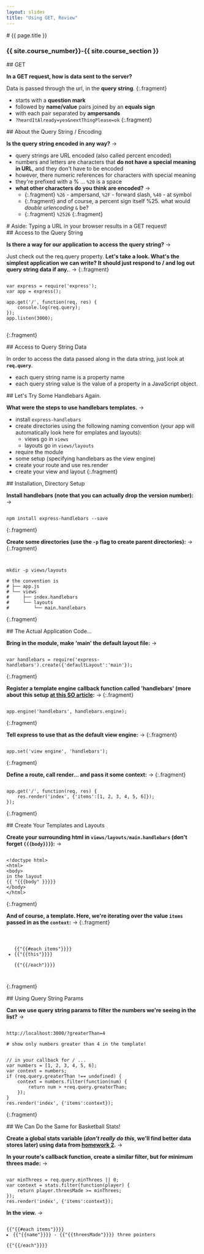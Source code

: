 ```yaml
---
layout: slides
title: "Using GET, Review"
---
```


<section markdown="block" class="intro-slide">
# {{ page.title }}

### {{ site.course_number}}-{{ site.course_section }}

<p><small></small></p>
</section>

<section markdown="block">
## GET

__In a GET request, how is data sent to the server?__ 

Data is passed through the url, in the __query string__.
{:.fragment}

* starts with a __question mark__
* followed by __name/value__ pairs joined by an __equals sign__
* with each pair separated by __ampersands__
* <code>?heardItAlready=yes&nextThingPlease=ok</code>
{:.fragment}
</section>

<section markdown="block">
## About the Query String / Encoding

__Is the query string encoded in any way?__ &rarr;

* query strings are URL encoded (also called percent encoded)
* numbers and letters are characters that __do not have a special meaning in URL__, and they don't have to be encoded
* however, there numeric references for characters with special meaning 
* they're prefixed with a % ... <code>%20</code> is a space
* __what other characters do you think are encoded?__ &rarr;
	* {:.fragment} <code>%26</code> - ampersand, <code>%2F</code> - forward slash, <code>%40</code> - at symbol
	* {:.fragment} and of course, a percent sign itself %25. what would _double urlencoding_ <code>&</code> be?
	* {:.fragment} <code>%2526</code>
{:.fragment}
</section>

<section markdown="block">
# Aside: Typing a URL in your browser results in a GET request!
</section>

<section markdown="block">
## Access to the Query String

__Is there a way for our application to access the query string?__ &rarr;

Just check out the req.query property. __Let's take a look. What's the simplest application we can write? It should just respond to / and log out query string data if any.__. &rarr;
{:.fragment}

<pre><code data-trim contenteditable>
var express = require('express');
var app = express();

app.get('/', function(req, res) {
	console.log(req.query);
});
app.listen(3000);

</code></pre>
{:.fragment}
</section>

<section markdown="block">
## Access to Query String Data

In order to access the data passed along in the data string, just look at __<code>req.query</code>__.

* each query string name is a property name 
* each query string value is the value of a property in a JavaScript object.

</section>

<section markdown="block">
## Let's Try Some Handlebars Again.

__What were the steps to use handlebars templates.__ &rarr;

* install <code>express-handlebars</code>
* create directories using the following naming convention (your app will automatically look here for emplates and layouts):
	* views go in <code>views</code>
	* layouts go in <code>views/layouts</code>
* require the module
* some setup (specifying handlebars as the view engine)
* create your route and use res.render 
* create your view and layout
{:.fragment}
</section>

<section markdown="block">
## Installation, Directory Setup

__Install handlebars (note that you can actually drop the version number):__ &rarr;

<pre><code data-trim contenteditable>
npm install express-handlebars --save
</code></pre>
{:.fragment}

__Create some directories (use the <code>-p</code> flag to create parent directories):__ &rarr;
{:.fragment}

<pre><code data-trim contenteditable>

mkdir -p views/layouts

# the convention is
# ├── app.js
# └── views
#     ├── index.handlebars
#     └── layouts
#         └── main.handlebars
</code></pre>
{:.fragment}
</section>

<section markdown="block">
## The Actual Application Code...

__Bring in the module, make 'main' the default layout file:__ &rarr;
<pre><code data-trim contenteditable>
var handlebars = require('express-handlebars').create({'defaultLayout':'main'});
</code></pre>
{:.fragment}

__Register a template engine callback function called 'handlebars' (more about this setup [at this SO article](http://stackoverflow.com/questions/22954561/app-set-and-app-engine-in-express):__ &rarr;
{:.fragment}

<pre><code data-trim contenteditable>
app.engine('handlebars', handlebars.engine);
</code></pre>
{:.fragment}

__Tell express to use that as the default view engine:__ &rarr;
{:.fragment}

<pre><code data-trim contenteditable>
app.set('view engine', 'handlebars');
</code></pre>
{:.fragment}

__Define a route, call render... and pass it some context:__ &rarr;
{:.fragment}
<pre><code data-trim contenteditable>
app.get('/', function(req, res) {
	res.render('index', {'items':[1, 2, 3, 4, 5, 6]});
});
</code></pre>
{:.fragment}
</section>

<section markdown="block">
## Create Your Templates and Layouts

__Create your surrounding html in <code>views/layouts/main.handlebars</code> (don't forget <code>{{{body}}}</code>):__ &rarr;

<pre><code data-trim contenteditable>
&lt;!doctype html&gt;
&lt;html&gt;
&lt;body&gt;
in the layout
{{ "{{{body" }}}}}
&lt;/body&gt;
&lt;/html&gt;
</code></pre>
{:.fragment}

__And of course, a template. Here, we're iterating over the value <code>items</code> passed in as the <code>context</code>:__ &rarr;
{:.fragment}

<pre><code data-trim contenteditable>
<ul>
{{"{{#each items"}}}}
<li>{{"{{this"}}}}</li>
{{"{{/each"}}}}
</ul>
</code></pre>
{:.fragment}
</section>

<section markdown="block">
## Using Query String Params

__Can we use query string params to filter the numbers we're seeing in the list?__ &rarr;

<pre><code data-trim contenteditable>
http://localhost:3000/?greaterThan=4

# show only numbers greater than 4 in the template!
</code></pre>

<pre><code data-trim contenteditable>
// in your callback for / ...
var numbers = [1, 2, 3, 4, 5, 6];
var context = numbers;
if (req.query.greaterThan !== undefined) {
	context = numbers.filter(function(num) {
		return num > +req.query.greaterThan;
	});
}
res.render('index', {'items':context});
</code></pre>
{:.fragment}
</section>

<section markdown="block">
## We Can Do the Same for Basketball Stats!

__Create a global stats variable (_don't really do this_, we'll find better data stores later) using data from [homework 2](../../homework/02.html).__ &rarr;

__In your route's callback function, create a similar filter, but for minimum threes made:__ &rarr;

<pre><code data-trim contenteditable>
var minThrees = req.query.minThrees || 0;
var context = stats.filter(function(player) {
	return player.threesMade >= minThrees;
});
res.render('index', {'items':context});
</code></pre>

__In the view.__ &rarr;

<pre><code data-trim contenteditable>
{{"{{#each items"}}}}
<li>{{"{{name"}}}} - {{"{{threesMade"}}}} three pointers </li>
{{"{{/each"}}}}
</code></pre>
</section>
